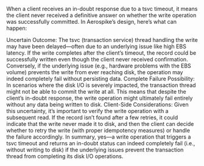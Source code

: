 When a client receives an in-doubt response due to a tsvc timeout, it means the client never received a definitive answer on whether the write operation was successfully committed. In Aerospike’s design, here’s what can happen:

Uncertain Outcome:
The tsvc (transaction service) thread handling the write may have been delayed—often due to an underlying issue like high EBS latency. If the write completes after the client’s timeout, the record could be successfully written even though the client never received confirmation. Conversely, if the underlying issue (e.g., hardware problems with the EBS volume) prevents the write from ever reaching disk, the operation may indeed completely fail without persisting data.
Complete Failure Possibility:
In scenarios where the disk I/O is severely impacted, the transaction thread might not be able to commit the write at all. This means that despite the client’s in-doubt response, the write operation might ultimately fail entirely without any data being written to disk.
Client-Side Considerations:
Given this uncertainty, it’s important to verify the write operation with a subsequent read. If the record isn’t found after a few retries, it could indicate that the write never made it to disk, and then the client can decide whether to retry the write (with proper idempotency measures) or handle the failure accordingly.
In summary, yes—a write operation that triggers a tsvc timeout and returns an in-doubt status can indeed completely fail (i.e., without writing to disk) if the underlying issues prevent the transaction thread from completing its disk I/O operations.
